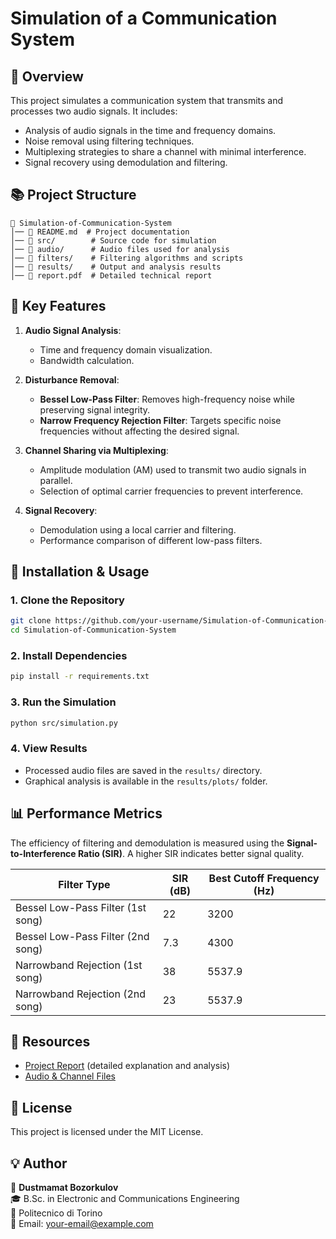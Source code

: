 # Simulation of a Communication System

## 📌 Overview
This project simulates a communication system that transmits and processes two audio signals. It includes:
- Analysis of audio signals in the time and frequency domains.
- Noise removal using filtering techniques.
- Multiplexing strategies to share a channel with minimal interference.
- Signal recovery using demodulation and filtering.

## 📚 Project Structure
```
📁 Simulation-of-Communication-System
│── 📄 README.md  # Project documentation
│── 📁 src/        # Source code for simulation
│── 📁 audio/      # Audio files used for analysis
│── 📁 filters/    # Filtering algorithms and scripts
│── 📁 results/    # Output and analysis results
│── 📄 report.pdf  # Detailed technical report
```

## 🎯 Key Features
1. **Audio Signal Analysis**:
   - Time and frequency domain visualization.
   - Bandwidth calculation.

2. **Disturbance Removal**:
   - **Bessel Low-Pass Filter**: Removes high-frequency noise while preserving signal integrity.
   - **Narrow Frequency Rejection Filter**: Targets specific noise frequencies without affecting the desired signal.

3. **Channel Sharing via Multiplexing**:
   - Amplitude modulation (AM) used to transmit two audio signals in parallel.
   - Selection of optimal carrier frequencies to prevent interference.

4. **Signal Recovery**:
   - Demodulation using a local carrier and filtering.
   - Performance comparison of different low-pass filters.

## 🔧 Installation & Usage
### **1. Clone the Repository**
```bash
git clone https://github.com/your-username/Simulation-of-Communication-System.git
cd Simulation-of-Communication-System
```

### **2. Install Dependencies**
```bash
pip install -r requirements.txt
```

### **3. Run the Simulation**
```bash
python src/simulation.py
```

### **4. View Results**
- Processed audio files are saved in the `results/` directory.
- Graphical analysis is available in the `results/plots/` folder.

## 📊 Performance Metrics
The efficiency of filtering and demodulation is measured using the **Signal-to-Interference Ratio (SIR)**. A higher SIR indicates better signal quality. 

| Filter Type                         | SIR (dB) | Best Cutoff Frequency (Hz) |
|--------------------------------------|----------|---------------------------|
| Bessel Low-Pass Filter (1st song)    | 22       | 3200                      |
| Bessel Low-Pass Filter (2nd song)    | 7.3      | 4300                      |
| Narrowband Rejection (1st song)      | 38       | 5537.9                    |
| Narrowband Rejection (2nd song)      | 23       | 5537.9                    |

## 📎 Resources
- [Project Report](report.pdf) (detailed explanation and analysis)
- [Audio & Channel Files](https://drive.google.com/drive/folders/1rXr1-bNQwBm6VB0d-Prug1Dr7H73kD1Z?usp=drive_link)

## 💜 License
This project is licensed under the MIT License.

## 💡 Author
👤 **Dustmamat Bozorkulov**  
🎓 B.Sc. in Electronic and Communications Engineering  
🏢 Politecnico di Torino  
📧 Email: your-email@example.com
